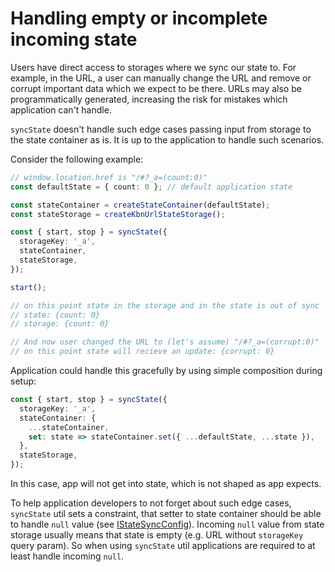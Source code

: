 # Handling empty or incomplete incoming state

Users have direct access to storages where we sync our state to.
For example, in the URL, a user can manually change the URL and remove or corrupt important data which we expect to be there.
URLs may also be programmatically generated, increasing the risk for mistakes which application can't handle.

`syncState` doesn't handle such edge cases passing input from storage to the state container as is.
It is up to the application to handle such scenarios.

Consider the following example:

```ts
// window.location.href is "/#?_a=(count:0)"
const defaultState = { count: 0 }; // default application state

const stateContainer = createStateContainer(defaultState);
const stateStorage = createKbnUrlStateStorage();

const { start, stop } = syncState({
  storageKey: '_a',
  stateContainer,
  stateStorage,
});

start();

// on this point state in the storage and in the state is out of sync
// state: {count: 0}
// storage: {count: 0}

// And now user changed the URL to (let's assume) "/#?_a=(corrupt:0)"
// on this point state will recieve an update: {corrupt: 0}
```

Application could handle this gracefully by using simple composition during setup:

```ts
const { start, stop } = syncState({
  storageKey: '_a',
  stateContainer: {
    ...stateContainer,
    set: state => stateContainer.set({ ...defaultState, ...state }),
  },
  stateStorage,
});
```

In this case, app will not get into state, which is not shaped as app expects.

To help application developers to not forget about such edge cases,
`syncState` util sets a constraint,
that setter to state container should be able to handle `null` value (see [IStateSyncConfig](../../public/state_sync/types.ts)).
Incoming `null` value from state storage usually means that state is empty (e.g. URL without `storageKey` query param).
So when using `syncState` util applications are required to at least handle incoming `null`.
